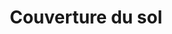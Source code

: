 ---
title: Couverture du sol
longTitle: 'Couverture du sol'
tags:
- gccommon
french:
- "[[Land cover]]"
---
